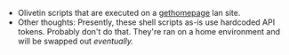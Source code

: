 - Olivetin scripts that are executed on a [gethomepage](https://gethomepage.dev/) lan site.
- Other thoughts: Presently, these shell scripts as-is use hardcoded API tokens. Probably don't do that. They're ran on a home environment and will be swapped out *eventually.*
